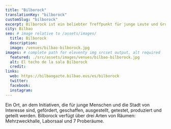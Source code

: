 ```yaml
---
title: "Bilborock"
translationKey: "bilborock"
customSlug: "bilborock"
excerpt: Bilborock ist ein beliebter Treffpunkt für junge Leute und Gruppen, Unternehmen und Kulturveranstalter in Bilbao.
city: Bilbao
seo: # image relative to /assets/images/
  title: Bilborock
  description:
  image: /venues/bilbao-bilborock.jpg
images: # complete path for eleventy img srcset output, alt required
  featured: ./src/assets/images/venues/bilbao-bilborock.jpg
  alt: El techo de la sala Bilborock
  credit:
links:
  web: https://bilbaogazte.bilbao.eus/es/bilborock
  twitter:
  facebook:
  instagram:
---
```


Ein Ort, an dem Initiativen, die für junge Menschen und die Stadt von Interesse sind, gefördert, geschaffen, ausgestellt, getestet, produziert und geteilt werden.
Bilborock verfügt über drei Arten von Räumen: Mehrzweckhalle, Laborsaal und 7 Proberäume.
